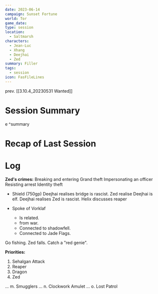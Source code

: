 ```yaml
---
date: 2023-06-14
campaign: Sunset Fortune
world: Tor
game_date: 
type: session
location:
  - Saltmarsh
characters:
  - Jean-Luc
  - Xhang
  - Deejhai
  - Zed
summary: Filler
tags:
  - session
icon: FasFileLines
---
```

prev. [[3.10.4_20230531 Wanted]]
# Session Summary
e ^summary
# Recap of Last Session

# Log
**Zed's crimes:** Breaking and entering
Grand theft
Impersonating an officer
Resisting arrest
Identity theft 


- Shield (750gp)
Deejhai realises bridge is rascist. 
Zed realise Deejhai is elf. 
Deejhai realises Zed is rascist. 
Helix discusses reaper

- Spoke of Vorklaf
    - Is related.
    - from war.
    - Connected to shadowfell.
    - Connected to Jade Flags.

Go fishing. 
Zed falls. 
Catch a "red genie". 

**Priorities:**
1. Sehalgan Attack
2. Reaper
3. Dragon
4. Zed

... 
m. 
Smugglers 
... 
n. Clockwork Amulet 
... 
o. Lost Patrol